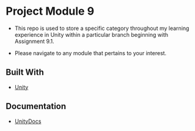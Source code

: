 # Project Module 9

- This repo is used to store a specific category throughout my learning experience in Unity within a particular branch beginning with Assignment 9.1.

- Please navigate to any module that pertains to your interest.

## Built With

* [Unity](https://unity.com/)

## Documentation
* [UnityDocs](https://docs.unity3d.com/Manual/index.html)
